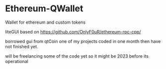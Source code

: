 # Ethereum-QWallet
Wallet for ethereum and custom tokens

liteGUI based on https://github.com/OnlyF0uR/ethereum-rpc-cpp/

borrowed gui from qtCoin one of my projects coded in one month then have not finished yet.

will be freelancing some of the code yet so it might be 2023 before its operational
